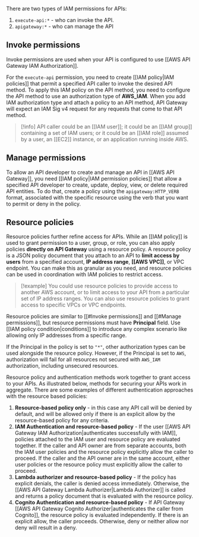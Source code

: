 There are two types of IAM permissions for APIs:

1. `execute-api:*` - who can invoke the API.
2. `apigateway:*` - who can manage the API

## Invoke permissions

Invoke permissions are used when your API is configured to use [[AWS API Gateway IAM Authorization]].

For the `execute-api` permission, you need to create [[IAM policy|IAM policies]] that permit a specified API caller to invoke the desired API method. To apply this IAM policy on the API method, you need to configure the API method to use an authorization type of **AWS_IAM**. When you add IAM authorization type and attach a policy to an API method, API Gateway will expect an IAM Sig v4 request for any requests that come to that API method.

> [!info]
> API caller could be an [[IAM user]]; it could be an [[IAM group]] containing a set of IAM users; or it could be an [[IAM role]] assumed by a user, an [[EC2]] instance, or an application running inside AWS.

## Manage permissions

To allow an API developer to create and manage an API in [[AWS API Gateway]], you need [[IAM policy|IAM permission policies]] that allow a specified API developer to create, update, deploy, view, or delete required API entities. To do that, create a policy using the `apigateway:HTTP_VERB` format, associated with the specific resource using the verb that you want to permit or deny in the policy.

## Resource policies

Resource policies further refine access for APIs. While an [[IAM policy]] is used to grant permission to a user, group, or role, you can also apply policies **directly on API Gateway** using a resource policy. A resource policy is a JSON policy document that you attach to an API to **limit access by users** from a specified account, **IP address range**, **[[AWS VPC]]**, or VPC endpoint. You can make this as granular as you need, and resource policies can be used in coordination with IAM policies to restrict access.

> [!example]
> You could use resource policies to provide access to another AWS account, or to limit access to your API from a particular set of IP address ranges. You can also use resource policies to grant access to specific VPCs or VPC endpoints.

Resource policies are similar to [[#Invoke permissions]] and [[#Manage permissions]], but resource permissions must have **Principal** field. Use [[IAM policy condition|conditions]] to introduce any complex scenario like allowing only IP addresses from a specific range.

If the Principal in the policy is set to `"*"`, other authorization types can be used alongside the resource policy. However, if the Principal is set to `AWS`, authorization will fail for all resources not secured with `AWS_IAM` authorization, including unsecured resources.

Resource policy and authentication methods work together to grant access to your APIs. As illustrated below, methods for securing your APIs work in aggregate. There are some examples of different authentication approaches with the resource based policies:

1. **Resource-based policy only** - in this case any API call will be denied by default, and will be allowed only if there is an explicit allow by the resource-based policy for any criteria.
2. **IAM Authentication and resource-based policy** - If the user [[AWS API Gateway IAM Authorization|authenticates successfully with IAM]], policies attached to the IAM user and resource policy are evaluated together. If the caller and API owner are from separate accounts, both the IAM user policies and the resource policy explicitly allow the caller to proceed. If the caller and the API owner are in the same account, either user policies or the resource policy must explicitly allow the caller to proceed.
3. **Lambda authorizer and resource-based policy** - If the policy has explicit denials, the caller is denied access immediately. Otherwise, the [[AWS API Gateway Lambda Authorizer|Lambda Authorizer]] is called and returns a policy document that is evaluated with the resource policy.
4. **Cognito Authentication and resource-based policy** - If API Gateway [[AWS API Gateway Cognito Authorizer|authenticates the caller from Cognito]], the resource policy is evaluated independently. If there is an explicit allow, the caller proceeds. Otherwise, deny or neither allow nor deny will result in a deny.